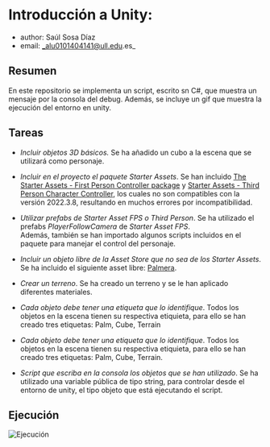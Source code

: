 # Introducción a Unity: 
* author: Saúl Sosa Díaz
* email: _alu0101404141@ull.edu.es_

## Resumen
En este repositorio se implementa un script, escrito sn C#, que muestra un mensaje por la consola del debug.
Además, se incluye un gif que muestra la ejecución del entorno en unity.

## Tareas
* _Incluir objetos 3D básicos._
Se ha añadido un cubo a la escena que se utilizará como personaje.

* _Incluir en el proyecto el paquete Starter Assets_.
Se han incluido [The Starter Assets - First Person Controller package](https://assetstore.unity.com/packages/essentials/starter-assets-first-person-character-controller-urp-196525) y [Starter Assets - Third Person Character Controller](https://assetstore.unity.com/packages/essentials/starter-assets-third-person-character-controller-urp-196526), los cuales no son compatibles con la versión 2022.3.8, resultando en muchos errores por incompatibilidad.

* _Utilizar prefabs de Starter Asset FPS o Third Person_.
Se ha utilizado el prefabs *PlayerFollowCamera* de _Starter Asset FPS_.  
Además, también se han importado algunos scripts incluidos en el paquete para manejar el control del personaje.

* _Incluir un objeto libre de la Asset Store que no sea de los Starter Assets_.
Se ha incluido el siguiente asset libre: [Palmera](https://assetstore.unity.com/packages/3d/vegetation/trees/palm-tree-123890).

* _Crear un terreno_.
Se ha creado un terreno y se le han aplicado diferentes materiales.

* _Cada objeto debe tener una etiqueta que lo identifique_.
Todos los objetos en la escena tienen su respectiva etiquieta, para ello se han creado tres etiquetas: Palm, Cube, Terrain

* _Cada objeto debe tener una etiqueta que lo identifique_.
Todos los objetos en la escena tienen su respectiva etiquieta, para ello se han creado tres etiquetas: Palm, Cube, Terrain.

* _Script que escriba en la consola los objetos que se han utilizado_.
Se ha utilizado una variable pública de tipo string, para controlar desde el entorno de unity, el tipo objeto que está ejecutando el script.

## Ejecución
![Ejecución](videogif.gif)
